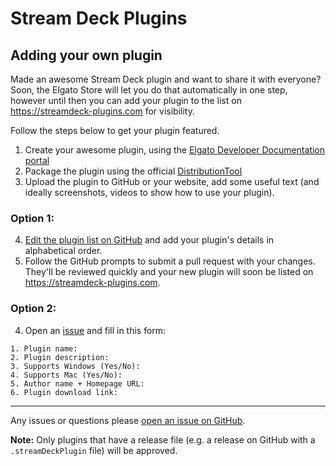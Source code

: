 # Stream Deck Plugins

## Adding your own plugin

Made an awesome Stream Deck plugin and want to share it with everyone? Soon, the Elgato Store will let you do that automatically in one step, however until then you can add your plugin to the list on https://streamdeck-plugins.com for visibility.

Follow the steps below to get your plugin featured.

1. Create your awesome plugin, using the [Elgato Developer Documentation portal](https://developer.elgato.com/documentation/stream-deck/sdk/overview/)
2. Package the plugin using the official [DistributionTool](https://developer.elgato.com/documentation/stream-deck/sdk/exporting-your-plugin/)
3. Upload the plugin to GitHub or your website, add some useful text (and ideally screenshots, videos to show how to use your plugin).

### Option 1:
4. [Edit the plugin list on GitHub](https://github.com/madmatt/streamdeck-plugins/edit/master/index.md) and add your plugin's details in alphabetical order.
5. Follow the GitHub prompts to submit a pull request with your changes. They'll be reviewed quickly and your new plugin will soon be listed on https://streamdeck-plugins.com.

### Option 2:
4. Open an [issue](https://github.com/madmatt/streamdeck-plugins/issues) and fill in this form:
```
1. Plugin name:
2. Plugin description:
3. Supports Windows (Yes/No):
4. Supports Mac (Yes/No):
5. Author name + Homepage URL:
6. Plugin download link:
```
---
Any issues or questions please [open an issue on GitHub](https://github.com/madmatt/streamdeck-plugins/issues/new).

**Note:** Only plugins that have a release file (e.g. a release on GitHub with a `.streamDeckPlugin` file) will be approved.
